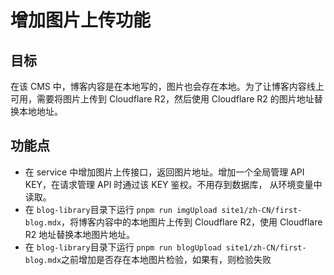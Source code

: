 # 增加图片上传功能

## 目标

在该 CMS 中，博客内容是在本地写的，图片也会存在本地。为了让博客内容线上可用，需要将图片上传到 Cloudflare R2，然后使用 Cloudflare R2 的图片地址替换本地地址。

## 功能点

- 在 service 中增加图片上传接口，返回图片地址。增加一个全局管理 API KEY，在请求管理 API 时通过该 KEY 鉴权。不用存到数据库， 从环境变量中读取。
- 在 `blog-library`目录下运行 `pnpm run imgUpload site1/zh-CN/first-blog.mdx`，将博客内容中的本地图片上传到 Cloudflare R2，使用 Cloudflare R2 地址替换本地图片地址。
- 在 `blog-library`目录下运行 `pnpm run blogUpload site1/zh-CN/first-blog.mdx`之前增加是否存在本地图片检验，如果有，则检验失败
